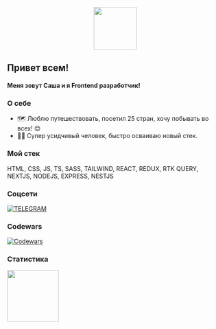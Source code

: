 <div id="header" align="center">
  <img src="https://media.giphy.com/media/M9gbBd9nbDrOTu1Mqx/giphy.gif" width="100"/>
</div>

## Привет всем! 

#### Меня зовут Саша и я Frontend разработчик!

### О себе

- 🗺️ Люблю путешествовать, посетил 25 стран, хочу побывать во всех! 😊
- 👨‍💻 Супер усидчивый человек, быстро осваиваю новый стек.

### Мой стек

HTML, CSS, JS, TS, SASS, TAILWIND, REACT, REDUX, RTK QUERY, NEXTJS, NODEJS, EXPRESS, NESTJS

### Соцсети

[![TELEGRAM](https://img.shields.io/badge/telegram-172F45?style=for-the-badge&logo=telegram&logoColor=white)](https://t.me/vangazor)

### Codewars

[![Codewars](https://www.codewars.com/users/VANGAZOR/badges/micro)](https://www.codewars.com/users/VANGAZOR)

### Статистика

<a  href="https://github.com/anuraghazra/convoychat">
  <img align="center" height="120"  src="https://github-readme-stats.vercel.app/api/top-langs/?username=vangazor&layout=compact&theme=prussian" />
</a>
